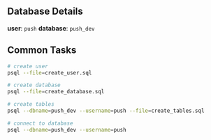 Database Details
----------------

**user**: `push`
**database**: `push_dev`

Common Tasks
------------

```sh
# create user
psql --file=create_user.sql

# create database
psql --file=create_database.sql 

# create tables
psql --dbname=push_dev --username=push --file=create_tables.sql

# connect to database
psql --dbname=push_dev --username=push
```
